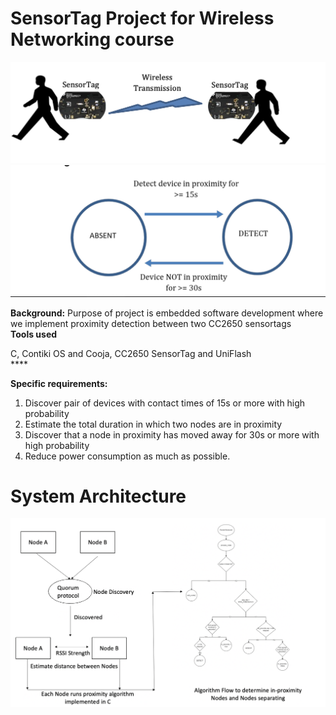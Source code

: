 # SensorTag Project for Wireless Networking course 

![App Interface Diagram](https://github.com/CSjiade/Wireless-Sensor/blob/main/A.png)
![App Interface Diagram2](https://github.com/CSjiade/Wireless-Sensor/blob/main/B.png)

**Background:** Purpose of project is embedded software development where we implement proximity detection between two CC2650 sensortags <br/>
**Tools used** <br/>

C, Contiki OS and Cooja, CC2650 SensorTag and UniFlash <br/>
**** <br/>

**Specific requirements:**
1. Discover pair of devices with contact times of 15s or more with high probability
2. Estimate the total duration in which two nodes are in proximity
3. Discover that a node in proximity has moved away for 30s or more with high probability
4. Reduce power consumption as much as possible.

# System Architecture <br />
![Overall Block Diagram](https://github.com/CSjiade/Wireless-Sensor/blob/main/C.png)

